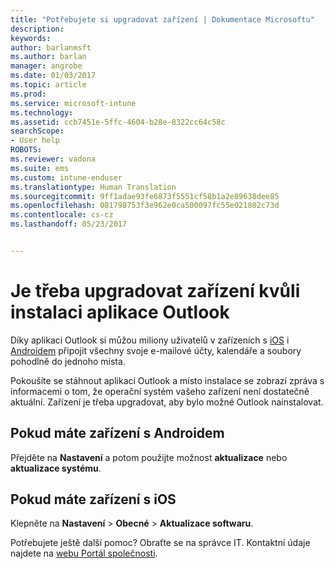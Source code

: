 ```yaml
---
title: "Potřebujete si upgradovat zařízení | Dokumentace Microsoftu"
description: 
keywords: 
author: barlanmsft
ms.author: barlan
manager: angrobe
ms.date: 01/03/2017
ms.topic: article
ms.prod: 
ms.service: microsoft-intune
ms.technology: 
ms.assetid: ccb7451e-5ffc-4604-b28e-8322cc64c58c
searchScope:
- User help
ROBOTS: 
ms.reviewer: vadona
ms.suite: ems
ms.custom: intune-enduser
ms.translationtype: Human Translation
ms.sourcegitcommit: 9ff1adae93fe6873f5551cf58b1a2e89638dee85
ms.openlocfilehash: 081798753f3e962e0ca500097fc55e021802c73d
ms.contentlocale: cs-cz
ms.lasthandoff: 05/23/2017


---
```


# <a name="you-need-to-upgrade-your-device-to-install-the-outlook-app"></a>Je třeba upgradovat zařízení kvůli instalaci aplikace Outlook

Díky aplikaci Outlook si můžou miliony uživatelů v zařízeních s [iOS](https://itunes.apple.com/us/app/microsoft-outlook-email-calendar/id951937596?mt=8) i [Androidem](https://play.google.com/store/apps/details?id=com.microsoft.office.outlook) připojit všechny svoje e-mailové účty, kalendáře a soubory pohodlně do jednoho místa.

Pokoušíte se stáhnout aplikaci Outlook a místo instalace se zobrazí zpráva s informacemi o tom, že operační systém vašeho zařízení není dostatečně aktuální. Zařízení je třeba upgradovat, aby bylo možné Outlook nainstalovat.

## <a name="if-you-have-an-android-device"></a>Pokud máte zařízení s Androidem
Přejděte na **Nastavení** a potom použijte možnost **aktualizace** nebo **aktualizace systému**.

## <a name="if-you-have-an-ios-device"></a>Pokud máte zařízení s iOS
Klepněte na **Nastavení** > **Obecné** > **Aktualizace softwaru**.

Potřebujete ještě další pomoc? Obraťte se na správce IT. Kontaktní údaje najdete na [webu Portál společnosti](http://portal.manage.microsoft.com).

